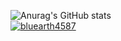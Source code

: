![Anurag's GitHub stats](https://github-readme-stats.vercel.app/api?username=xlooslo&show_icons=true&theme=radical)
<br/>
[![bluearth4587](http://mazassumnida.wtf/api/v2/generate_badge?boj={bluearth4587})](https://solved.ac/{bluearth4587})

